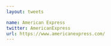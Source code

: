 ```yaml
---
layout: tweets

name: American Express
twitter: AmericanExpress
url: https://www.americanexpress.com/
---
```

